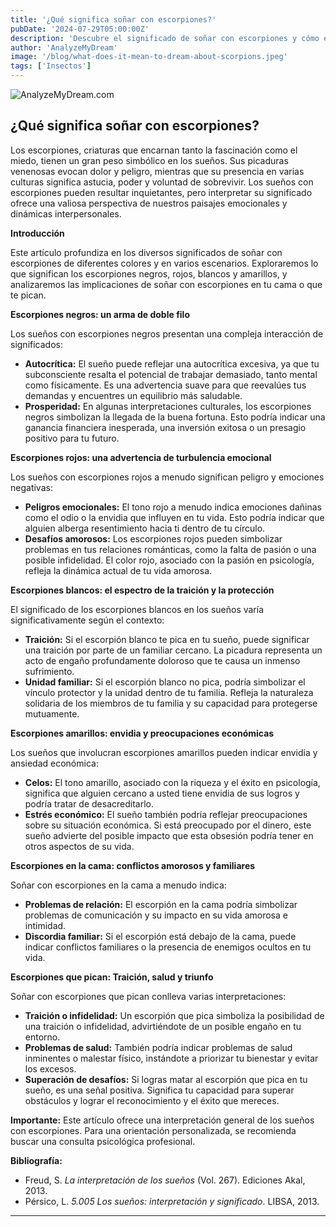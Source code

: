 ```yaml
---
title: '¿Qué significa soñar con escorpiones?'
pubDate: '2024-07-29T05:00:00Z'
description: 'Descubre el significado de soñar con escorpiones y cómo estos sueños pueden reflejar tus emociones, preocupaciones y relaciones personales.'
author: 'AnalyzeMyDream'
image: '/blog/what-does-it-mean-to-dream-about-scorpions.jpeg'
tags: ['Insectos']
---
```


![AnalyzeMyDream.com](/blog/what-does-it-mean-to-dream-about-scorpions.jpeg)

## ¿Qué significa soñar con escorpiones?

Los escorpiones, criaturas que encarnan tanto la fascinación como el miedo, tienen un gran peso simbólico en los sueños. Sus picaduras venenosas evocan dolor y peligro, mientras que su presencia en varias culturas significa astucia, poder y voluntad de sobrevivir. Los sueños con escorpiones pueden resultar inquietantes, pero interpretar su significado ofrece una valiosa perspectiva de nuestros paisajes emocionales y dinámicas interpersonales.

**Introducción**

Este artículo profundiza en los diversos significados de soñar con escorpiones de diferentes colores y en varios escenarios. Exploraremos lo que significan los escorpiones negros, rojos, blancos y amarillos, y analizaremos las implicaciones de soñar con escorpiones en tu cama o que te pican. 

**Escorpiones negros: un arma de doble filo**

Los sueños con escorpiones negros presentan una compleja interacción de significados:

- **Autocrítica:** El sueño puede reflejar una autocrítica excesiva, ya que tu subconsciente resalta el potencial de trabajar demasiado, tanto mental como físicamente. Es una advertencia suave para que reevalúes tus demandas y encuentres un equilibrio más saludable.
- **Prosperidad:** En algunas interpretaciones culturales, los escorpiones negros simbolizan la llegada de la buena fortuna. Esto podría indicar una ganancia financiera inesperada, una inversión exitosa o un presagio positivo para tu futuro.

**Escorpiones rojos: una advertencia de turbulencia emocional**

Los sueños con escorpiones rojos a menudo significan peligro y emociones negativas:

- **Peligros emocionales:** El tono rojo a menudo indica emociones dañinas como el odio o la envidia que influyen en tu vida. Esto podría indicar que alguien alberga resentimiento hacia ti dentro de tu círculo.
- **Desafíos amorosos:** Los escorpiones rojos pueden simbolizar problemas en tus relaciones románticas, como la falta de pasión o una posible infidelidad. El color rojo, asociado con la pasión en psicología, refleja la dinámica actual de tu vida amorosa. 

**Escorpiones blancos: el espectro de la traición y la protección**

El significado de los escorpiones blancos en los sueños varía significativamente según el contexto:

- **Traición:** Si el escorpión blanco te pica en tu sueño, puede significar una traición por parte de un familiar cercano. La picadura representa un acto de engaño profundamente doloroso que te causa un inmenso sufrimiento.
- **Unidad familiar:** Si el escorpión blanco no pica, podría simbolizar el vínculo protector y la unidad dentro de tu familia. Refleja la naturaleza solidaria de los miembros de tu familia y su capacidad para protegerse mutuamente.

**Escorpiones amarillos: envidia y preocupaciones económicas**

Los sueños que involucran escorpiones amarillos pueden indicar envidia y ansiedad económica:

- **Celos:** El tono amarillo, asociado con la riqueza y el éxito en psicología, significa que alguien cercano a usted tiene envidia de sus logros y podría tratar de desacreditarlo. 
- **Estrés económico:** El sueño también podría reflejar preocupaciones sobre su situación económica. Si está preocupado por el dinero, este sueño advierte del posible impacto que esta obsesión podría tener en otros aspectos de su vida.

**Escorpiones en la cama: conflictos amorosos y familiares**

Soñar con escorpiones en la cama a menudo indica:

- **Problemas de relación:** El escorpión en la cama podría simbolizar problemas de comunicación y su impacto en su vida amorosa e intimidad.
- **Discordia familiar:** Si el escorpión está debajo de la cama, puede indicar conflictos familiares o la presencia de enemigos ocultos en tu vida.

**Escorpiones que pican: Traición, salud y triunfo**

Soñar con escorpiones que pican conlleva varias interpretaciones:

- **Traición o infidelidad:** Un escorpión que pica simboliza la posibilidad de una traición o infidelidad, advirtiéndote de un posible engaño en tu entorno.
- **Problemas de salud:** También podría indicar problemas de salud inminentes o malestar físico, instándote a priorizar tu bienestar y evitar los excesos.
- **Superación de desafíos:** Si logras matar al escorpión que pica en tu sueño, es una señal positiva. Significa tu capacidad para superar obstáculos y lograr el reconocimiento y el éxito que mereces.

**Importante:** Este artículo ofrece una interpretación general de los sueños con escorpiones. Para una orientación personalizada, se recomienda buscar una consulta psicológica profesional.

**Bibliografía:**

* Freud, S. *La interpretación de los sueños* (Vol. 267). Ediciones Akal, 2013.
* Pérsico, L. *5.005 Los sueños: interpretación y significado*. LIBSA, 2013.

---